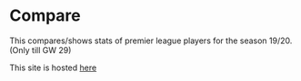 # Compare
This compares/shows stats of premier league players for the season 19/20. (Only till GW 29)

This site is hosted <a href='https://sunveg.github.io/PremierLeagueCompare'>here</a>
